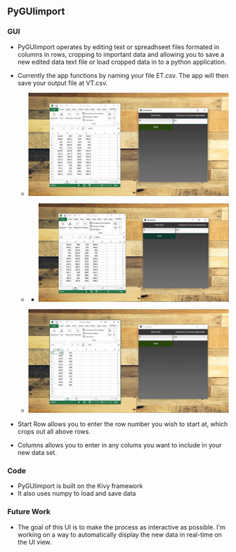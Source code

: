 ## PyGUIimport

### GUI
 - PyGUIimport operates by editing text or spreadhseet files formated in columns in rows, cropping to important data and allowing you to save a new edited data text file or load cropped data in to a python application.
 - Currently the app functions by naming your file ET.csv. The app will then save your output file at VT.csv.

	- ![](https://raw.githubusercontent.com/aulloa/pyGUIimport/master/Before.JPG)

	- - ![](https://raw.githubusercontent.com/aulloa/pyGUIimport/master/Click.JPG)

    - ![](https://raw.githubusercontent.com/aulloa/pyGUIimport/master/After.JPG)

 - Start Row allows you to enter the row number you wish to start at, which crops out all above rows.
 - Columns allows you to enter in any colums you want to include in your new data set.

### Code
 - PyGUIimport is built on the Kivy framework
 - It also uses numpy to load and save data

### Future Work
 - The goal of this UI is to make the process as interactive as possible. I'm working on a way to automatically display the new data in real-time on the UI view.